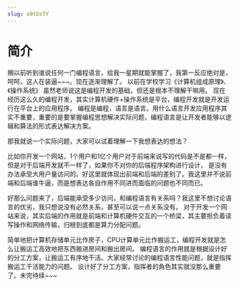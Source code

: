 ```yaml
---
slug: o8tDzTY
---
```


# 简介

搁以前听到谁说任何一门编程语言，给我一星期就能掌握了，我第一反应绝对是，呵呵，这人在装逼~~~。现在逐渐理解了。
以前在学校学习《计算机组成原理》、《操作系统》 虽然老师说这是编程开发的基础，但还是根本不理解干嘛用。
现在经历这么久的编程开发，其实计算机硬件+操作系统是平台，编程开发就是开发运行在平台上的应用程序。 
编程是编程，语言是语言。用什么语言开发应用程序其实不重要，重要的是要掌握编程思想解决实际问题，编程语言是让开发者能够以逻辑和算法的形式表达解决方案。

那我就说一个实际问题，大家可以试着理解一下我想表达的想法？

比如你开发一个网站，1个用户和1亿个用户对于前端来说写的代码是不是都一样，但是对于后端开发就不一样了，如果你不对你的后端程序架构进行设计，
是没有办法承受大用户量访问的。好这里就体现出前端和后端的差别了。我这里并不说前端和后端谁牛逼，而是想表达各自作用不同进而面临的问题也不同而已。

好那么问题来了，后端能承受多少访问，和编程语言有关系吗？我这里不想讨论语言的优劣，我只想说没有必然关系，甚至可以说一点关系没有。
对于开发一个网站来说，其实后端的作用就是前端和计算机硬件交互的一个桥梁，其主要担负着读写操作和网络传输，归根到底都是算力分配问题。

简单地把计算机存储单元比作房子，CPU计算单元比作搬运工，编程开发就是怎么让搬运工高效地把东西搬进房间和搬出房间。
编程语言的作用就是根据设计好的分工方案，让搬运工有序地干活。大家经常讨论的编程语言性能问题，就是指挥搬运工干活能力的问题。
设计好了分工方案，指挥者的角色其实就没那么重要了。未完待续~~~


